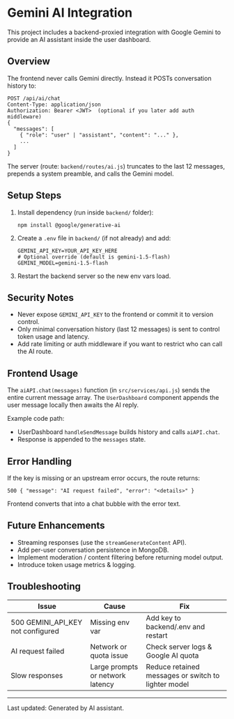 # Gemini AI Integration

This project includes a backend-proxied integration with Google Gemini to provide an AI assistant inside the user dashboard.

## Overview
The frontend never calls Gemini directly. Instead it POSTs conversation history to:
```
POST /api/ai/chat
Content-Type: application/json
Authorization: Bearer <JWT>  (optional if you later add auth middleware)
{
  "messages": [
    { "role": "user" | "assistant", "content": "..." },
    ...
  ]
}
```
The server (route: `backend/routes/ai.js`) truncates to the last 12 messages, prepends a system preamble, and calls the Gemini model.

## Setup Steps
1. Install dependency (run inside `backend/` folder):
   ```
   npm install @google/generative-ai
   ```
2. Create a `.env` file in `backend/` (if not already) and add:
   ```
   GEMINI_API_KEY=YOUR_API_KEY_HERE
   # Optional override (default is gemini-1.5-flash)
   GEMINI_MODEL=gemini-1.5-flash
   ```
3. Restart the backend server so the new env vars load.

## Security Notes
- Never expose `GEMINI_API_KEY` to the frontend or commit it to version control.
- Only minimal conversation history (last 12 messages) is sent to control token usage and latency.
- Add rate limiting or auth middleware if you want to restrict who can call the AI route.

## Frontend Usage
The `aiAPI.chat(messages)` function (in `src/services/api.js`) sends the entire current message array. The `UserDashboard` component appends the user message locally then awaits the AI reply.

Example code path:
- UserDashboard `handleSendMessage` builds history and calls `aiAPI.chat`.
- Response is appended to the `messages` state.

## Error Handling
If the key is missing or an upstream error occurs, the route returns:
```
500 { "message": "AI request failed", "error": "<details>" }
```
Frontend converts that into a chat bubble with the error text.

## Future Enhancements
- Streaming responses (use the `streamGenerateContent` API).
- Add per-user conversation persistence in MongoDB.
- Implement moderation / content filtering before returning model output.
- Introduce token usage metrics & logging.

## Troubleshooting
| Issue | Cause | Fix |
|-------|-------|-----|
| 500 GEMINI_API_KEY not configured | Missing env var | Add key to backend/.env and restart |
| AI request failed | Network or quota issue | Check server logs & Google AI quota |
| Slow responses | Large prompts or network latency | Reduce retained messages or switch to lighter model |

---
Last updated: Generated by AI assistant.
